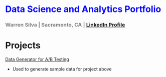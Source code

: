 # <font color=blue>Data Science and Analytics Portfolio</font>
### <font color=gray>Warren Silva | Sacramento, CA |</font> [LinkedIn Profile](https://www.linkedin.com/in/warren-silva/)

# Projects
[Data Generator for A/B Testing](https://nbviewer.org/github/wsilva916/wsilva916.github.io/blob/main/ab_generator.ipynb)
- Used to generate sample data for project above
